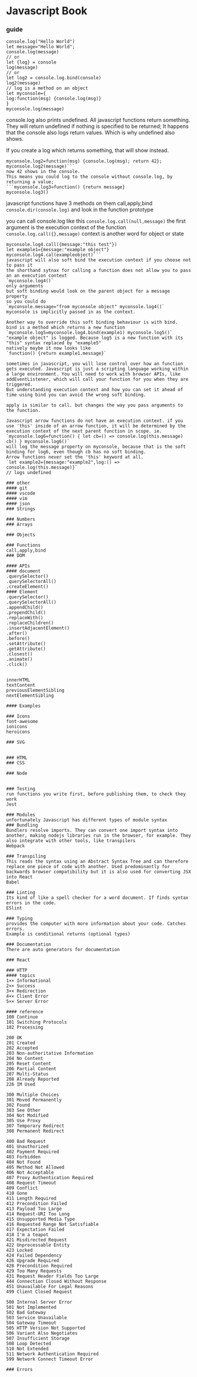 # Javascript Book

### guide

```
console.log("Hello World")
let message="Hello World"; 
console.log(message)
// or
let {log} = console
log(message)
// or
let log2 = console.log.bind(console)
log2(message)
// log is a method on an object
let myconsole={
log:function(msg) {console.log(msg)}
}
myconsole.log(message)
```

console.log also prints undefined.
All javascript functions return something.
They will return undefined if nothing is specified to be returned;
It happens that the console also logs return values.
Which is why undefined also shows.

If you create a log which returns something, that will show instead.
```
myconsole.log2=function(msg) {console.log(msg); return 42}; 
myconsole.log2(message)```
now 42 shows in the console.
This means you could log to the console without console.log, by returning a value;
```myconsole.log3=function() {return message} 
myconsole.log3()
```

javascript functions have 3 methods on them
call,apply,bind
`console.dir(console.log)`
and look in the function prototype

you can call console.log like this
`console.log.call(null,message)`
the first argument is the execution context of the function
`console.log.call({},message)`
context is another word for object or state
```myconsole.log4=function() {return this.message} 
myconsole.log4.call({message:"this test"}) 
let example1={message:"example object"} 
myconsole.log4.cal(exampleobject)```
javascript will also soft bind the execution context if you choose not to pass it
the shorthand sytnax for calling a function does not allow you to pass an an execution context
`myconsole.log4()`
only arguments
but soft binding would look on the parent object for a message property
so you could do
`myconsole.message="from myconsole object" myconsole.log4()`
myconsole is implicitly passed in as the context.

Another way to override this soft binding behaviour is with bind.
bind is a method which returns a new function
`myconsole.log5=myconsole.log4.bind(example1) myconsole.log5()`
"example object" is logged. Because log5 is a new function with its "this" syntax replaced by "example5"
natively maybe it now looks like
`function() {return example1.message}`

sometimes in javascript, you will lose control over how an function gets executed. Javascript is just a scripting language working within a large environment. You will need to work with browser APIs, like addEventListener, which will call your function for you when they are triggered.
But understanding execution context and how you can set it ahead of time using bind you can avoid the wrong soft binding.

apply is similar to call. but changes the way you pass arguments to the function.

Javascript arrow functions do not have an execution context. if you use 'this' inside of an arrow function, it will be determined by the execution context of the next parent function in scope. ie.
`myconsole.log6=function() { let cb=() => console.log(this.message) cb() } myconsole.log6()`
will log the message property on myconsole, because that is the soft binding for log6, even though cb has no soft binding.
Arrow functions never set the 'this' keyword at all.
`let example2={message:"example2",log:() => console.log(this.message)}`
// logs undefined

### other
#### git
#### vscode
#### vim
#### json
### Strings

### Numbers
### Arrays

### Objects

### Functions
call,apply,bind
### DOM

#### APIs
#### document
.querySelector()
.querySelectorAll()
.createElement()
#### Element
.querySelector()
.querySelectorAll()
.appendChild()
.prependChild()
.replaceWith()
.replaceChildren()
.insertAdjacentElement()
.after()
.before()
.setAttribute()
.getAttribute()
.closest()
.animate()
.click()


innerHTML
textContent
previousElementSibling
nextElementSibling

#### Examples

### Icons
font-awesome
ionicons
heroicons

### SVG


### HTML
### CSS

### Node


### Testing
run functions you write first, before publishing them, to check they work
Jest

### Modules
unfortunately Javascript has different types of module syntax
### Bundling
Bundlers resolve imports. They can convert one import syntax into another, making nodejs libraries run in the browser, for example. They also integrate with other tools, like transpilers
Webpack

### Transpiling
This reads the syntax using an Abstract Syntax Tree and can therefore replace one piece of code with another. Used predominantly for backwards browser compatibility but it is also used for converting JSX into React 
Babel

### Linting
Its kind of like a spell checker for a word document. If finds syntax errors in the code.
ESlint

### Typing
provides the computer with more information about your code. Catches errors.
Example is conditional returns (optional types)

### Documentation
There are auto generators for documentation

### React

### HTTP
#### topics
1×× Informational
2×× Success
3×× Redirection
4×× Client Error
5×× Server Error

#### reference
100 Continue
101 Switching Protocols
102 Processing

200 OK
201 Created
202 Accepted
203 Non-authoritative Information
204 No Content
205 Reset Content
206 Partial Content
207 Multi-Status
208 Already Reported
226 IM Used

300 Multiple Choices
301 Moved Permanently
302 Found
303 See Other
304 Not Modified
305 Use Proxy
307 Temporary Redirect
308 Permanent Redirect

400 Bad Request
401 Unauthorized
402 Payment Required
403 Forbidden
404 Not Found
405 Method Not Allowed
406 Not Acceptable
407 Proxy Authentication Required
408 Request Timeout
409 Conflict
410 Gone
411 Length Required
412 Precondition Failed
413 Payload Too Large
414 Request-URI Too Long
415 Unsupported Media Type
416 Requested Range Not Satisfiable
417 Expectation Failed
418 I'm a teapot
421 Misdirected Request
422 Unprocessable Entity
423 Locked
424 Failed Dependency
426 Upgrade Required
428 Precondition Required
429 Too Many Requests
431 Request Header Fields Too Large
444 Connection Closed Without Response
451 Unavailable For Legal Reasons
499 Client Closed Request

500 Internal Server Error
501 Not Implemented
502 Bad Gateway
503 Service Unavailable
504 Gateway Timeout
505 HTTP Version Not Supported
506 Variant Also Negotiates
507 Insufficient Storage
508 Loop Detected
510 Not Extended
511 Network Authentication Required
599 Network Connect Timeout Error

### Errors
